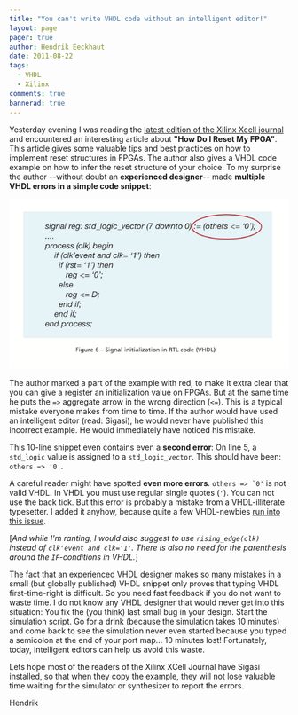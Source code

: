 ```yaml
---
title: "You can't write VHDL code without an intelligent editor!"
layout: page 
pager: true
author: Hendrik Eeckhaut
date: 2011-08-22
tags: 
  - VHDL
  - Xilinx
comments: true
bannerad: true
---
```


Yesterday evening I was reading the [latest edition of the Xilinx Xcell journal](http://issuu.com/xcelljournal/docs/xcell_journal_issue_76?viewMode=magazine&mode=embed) and encountered an interesting article about **"How Do I Reset My FPGA"**. This article gives some valuable tips and best practices on how to implement reset structures in FPGAs. The author also gives a VHDL code example on how to infer the reset structure of your choice.
To my surprise the author --without doubt an **experienced designer**-- made **multiple VHDL errors in a simple code snippet**:

![](images/xcell_reset.png)

The author marked a part of the example with red, to make it extra clear that you can give a register an initialization value on FPGAs. But at the same time he puts the `=>` aggregate arrow in the wrong direction (`<=`). This is a typical mistake everyone makes from time to time.
If the author would have used an intelligent editor (read: Sigasi), he would never have published this incorrect example. He would immediately have noticed his mistake.

This 10-line snippet even contains even a **second error**: On line 5, a `std_logic` value is assigned to a `std_logic_vector`. This should have been:  `others => '0'`.

A careful reader might have spotted **even more errors**. ``others => `0'`` is not valid VHDL. In VHDL you must use regular single quotes (`'`). You can not use the back tick. But this error is probably a mistake from a VHDL-illiterate typesetter. I added it anyhow, because quite a few VHDL-newbies [run into this issue](http://stackoverflow.com/questions/6549276/vhdl-errors-in-flipflop-d-code).

\[_And while I'm ranting, I would also suggest to use `rising_edge(clk)` instead of `clk'event and clk='1'`. There is also no need for the parenthesis around the `IF`-conditions in VHDL._\]

The fact that an experienced VHDL designer makes so many mistakes in a small (but globally published) VHDL snippet only proves that typing VHDL first-time-right is difficult. So you need fast feedback if you do not want to waste time. I do not know any VHDL designer that would never get into this situation: You fix the (you think) last small bug in your design. Start the simulation script. Go for a drink (because the simulation takes 10 minutes) and come back to see the simulation never even started because you typed a semicolon at the end of your port map... 10 minutes lost!  Fortunately, today, intelligent editors can help us avoid this waste.

Lets hope most of the readers of the Xilinx XCell Journal have Sigasi installed, so that when they copy the example, they will not lose valuable time waiting for the simulator or synthesizer to report the errors.

Hendrik